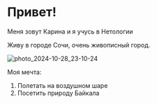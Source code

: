 # Привет!

Меня зовут Карина и я учусь в Нетологии

Живу в городе Сочи, очень живописный город.

![photo_2024-10-28_23-10-24](https://github.com/user-attachments/assets/6ff8ac25-7062-47c8-af80-4f3b903493e0)


Моя мечта:
1. Полетать на воздушном шаре
2. Посетить природу Байкала
